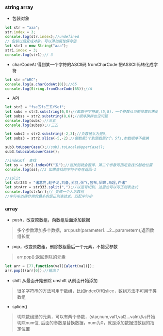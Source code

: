 ### string    array
* 包装对象
```javascript
let str = "aaa";
str.index = 3;
console.log(str.index);//undefined
// 包装过后变成对象，可以添加属性保存值
let str1 = new String("aaa");
str1.index = 3;
console.log(str1);// 3
```
* charCodeAt 得到某一个字符的ASCII码  fromCharCode 把ASSCII码转化成字符
```javascript
let str ="ABC";
console.log(a.charCodeAt(0));//65
console.log(String.fromCharCode(65));//A
```
* API
```javascript
let str2 = "fse五fs三五fSef";
let subs = str2.substring(6,8);//截取子字符串,(5,8]，一个参数从当前位置到末尾
let subss = str2.substring(8,6);//顺序换掉也没问题
console.log(subs);//三五
console.log(subss);//三五

let subs2 = str2.substring(-2,3);//负数被认为是0，
let subs3 = str2.slice(-5,-2);//倒数第5个到倒数第2个，5fs,参数顺序不能换

sub3.toUpperCase();//sub3.toLocaleUpperCase();
sub3.toLocaleLowerCase();

//indexOf  查找
let ss = str2.indexOf("五");//查找到就会暂停，第二个参数可指定查找的起始位置
console.log(ss);//3 如果查找的字符不存在返回-1

//split
let str333 = "诸葛亮,赵子龙,刘备,关羽,张飞,吕布,貂蝉,马超,许诸"
let strArr = str333.split(",");//以逗号切割，这里也可以写正则表达式
console.log(strArr);// 变成一个人名数组
//字符串的操作用的最多的是正则表达式，匹配字符串
```

### array
* push，改变原数组，向数组后面添加数据
> 多个参数添加多个数据，arr.push(parameter1....2...parametern),返回数组长度

* pop，改变原数组，删除数组最后一个元素，不接受参数
> arr.pop();返回删除的元素
```javascript
let arr = [77,function(val){alert(val)}];
arr.pop()(arr[0]);//输出？
```

* shift 从最面开始删除  unshift 从前面开始添加
> 很多字符串的方法可用于数组，比如indexOf和slice，数组方法不可用于类数组

* splice()
> 切除数组里的元素，可以有两个参数，(star,num,val1,val2...valn)从s开始切除num位,
> 后面的参数是替换数据，num为0，就是添加数据进数组的指定位置
